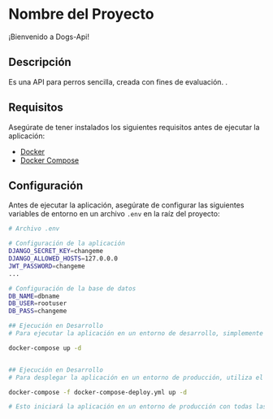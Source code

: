 # Nombre del Proyecto

¡Bienvenido a Dogs-Api!

## Descripción

Es una API para perros sencilla, creada con fines de evaluación. .

## Requisitos

Asegúrate de tener instalados los siguientes requisitos antes de ejecutar la aplicación:

- [Docker](https://www.docker.com/get-started)
- [Docker Compose](https://docs.docker.com/compose/install/)

## Configuración

Antes de ejecutar la aplicación, asegúrate de configurar las siguientes variables de entorno en un archivo `.env` en la raíz del proyecto:

```bash
# Archivo .env

# Configuración de la aplicación
DJANGO_SECRET_KEY=changeme
DJANGO_ALLOWED_HOSTS=127.0.0.0
JWT_PASSWORD=changeme
...

# Configuración de la base de datos
DB_NAME=dbname
DB_USER=rootuser
DB_PASS=changeme

## Ejecución en Desarrollo
# Para ejecutar la aplicación en un entorno de desarrollo, simplemente utiliza el siguiente comando:

docker-compose up -d


## Ejecución en Desarrollo
# Para desplegar la aplicación en un entorno de producción, utiliza el siguiente comando:

docker-compose -f docker-compose-deploy.yml up -d

# Esto iniciará la aplicación en un entorno de producción con todas las configuraciones optimizadas.






